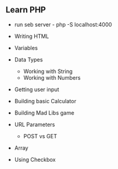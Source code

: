 ## Learn PHP

- run seb server - php -S localhost:4000

- Writing HTML
- Variables
- Data Types
  - Working with String
  - Working with Numbers
- Getting user input
- Building basic Calculator
- Building Mad Libs game
- URL Parameters
  - POST vs GET
- Array
- Using Checkbox
